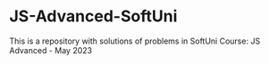 # JS-Advanced-SoftUni
This is a repository with solutions of problems in SoftUni Course: JS Advanced - May 2023
